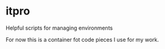 # itpro
Helpful scripts for managing environments

For now this is a container fot code pieces I use for my work.
